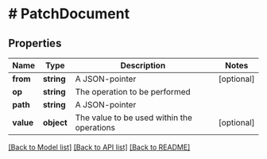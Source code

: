 # # PatchDocument

## Properties

Name | Type | Description | Notes
------------ | ------------- | ------------- | -------------
**from** | **string** | A JSON-pointer | [optional]
**op** | **string** | The operation to be performed |
**path** | **string** | A JSON-pointer |
**value** | **object** | The value to be used within the operations | [optional]

[[Back to Model list]](../../README.md#models) [[Back to API list]](../../README.md#endpoints) [[Back to README]](../../README.md)
